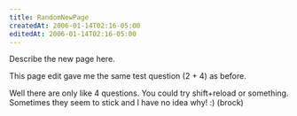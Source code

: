 ```yaml
---
title: RandomNewPage
createdAt: 2006-01-14T02:16-05:00
editedAt: 2006-01-14T02:16-05:00
---
```


Describe the new page here.

This page edit gave me the same test question (2 + 4) as before.

Well there are only like 4 questions. You could try shift+reload or something. Sometimes they seem to stick and I have no idea why! :) (brock)


